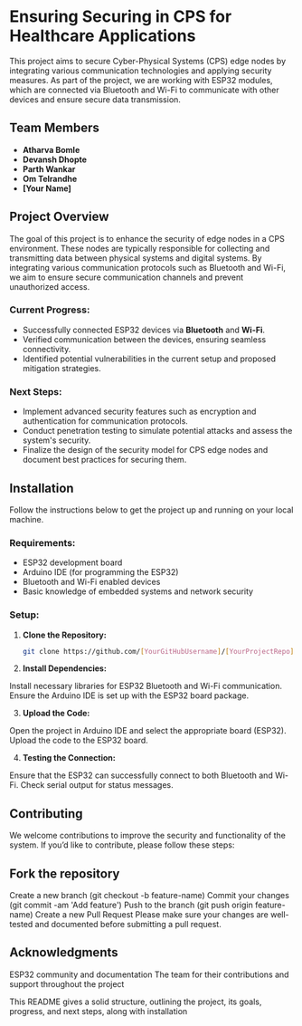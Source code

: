 # Ensuring Securing in CPS for Healthcare Applications

This project aims to secure Cyber-Physical Systems (CPS) edge nodes by integrating various communication technologies and applying security measures. As part of the project, we are working with ESP32 modules, which are connected via Bluetooth and Wi-Fi to communicate with other devices and ensure secure data transmission.

## Team Members

- **Atharva Bomle**
- **Devansh Dhopte**
- **Parth Wankar**
- **Om Telrandhe**
- **[Your Name]**

## Project Overview

The goal of this project is to enhance the security of edge nodes in a CPS environment. These nodes are typically responsible for collecting and transmitting data between physical systems and digital systems. By integrating various communication protocols such as Bluetooth and Wi-Fi, we aim to ensure secure communication channels and prevent unauthorized access.

### Current Progress:

- Successfully connected ESP32 devices via **Bluetooth** and **Wi-Fi**.
- Verified communication between the devices, ensuring seamless connectivity.
- Identified potential vulnerabilities in the current setup and proposed mitigation strategies.

### Next Steps:

- Implement advanced security features such as encryption and authentication for communication protocols.
- Conduct penetration testing to simulate potential attacks and assess the system's security.
- Finalize the design of the security model for CPS edge nodes and document best practices for securing them.

## Installation

Follow the instructions below to get the project up and running on your local machine.

### Requirements:

- ESP32 development board
- Arduino IDE (for programming the ESP32)
- Bluetooth and Wi-Fi enabled devices
- Basic knowledge of embedded systems and network security

### Setup:

1. **Clone the Repository:**

   ```bash
   git clone https://github.com/[YourGitHubUsername]/[YourProjectRepo].git
2.  **Install Dependencies:**

Install necessary libraries for ESP32 Bluetooth and Wi-Fi communication.
Ensure the Arduino IDE is set up with the ESP32 board package.

3. **Upload the Code:**

Open the project in Arduino IDE and select the appropriate board (ESP32). Upload the code to the ESP32 board.

4.  **Testing the Connection:**

Ensure that the ESP32 can successfully connect to both Bluetooth and Wi-Fi. Check serial output for status messages.

## Contributing
We welcome contributions to improve the security and functionality of the system. If you’d like to contribute, please follow these steps:

## Fork the repository
Create a new branch (git checkout -b feature-name)
Commit your changes (git commit -am 'Add feature')
Push to the branch (git push origin feature-name)
Create a new Pull Request
Please make sure your changes are well-tested and documented before submitting a pull request.


## Acknowledgments
ESP32 community and documentation
The team for their contributions and support throughout the project

This README gives a solid structure, outlining the project, its goals, progress, and next steps, along with installation
